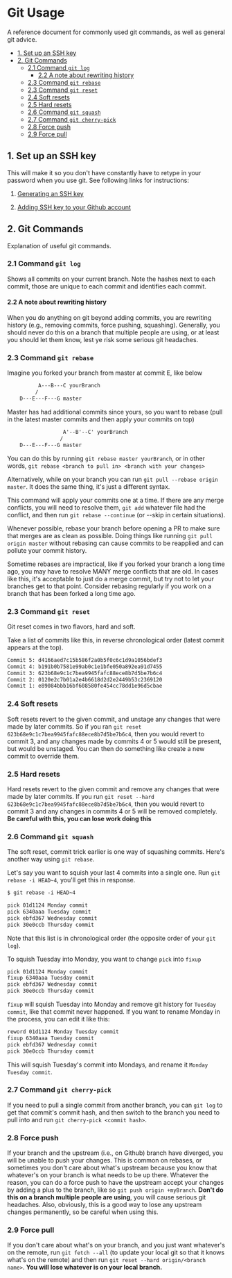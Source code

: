 <!-- omit in toc -->
# Git Usage

A reference document for commonly used git commands, as well as general git advice.

- [1. Set up an SSH key](#1-set-up-an-ssh-key)
- [2. Git Commands](#2-git-commands)
  - [2.1 Command ```git log```](#21-command-git-log)
    - [2.2 A note about rewriting history](#22-a-note-about-rewriting-history)
  - [2.3 Command ```git rebase```](#23-command-git-rebase)
  - [2.3 Command ```git reset```](#23-command-git-reset)
  - [2.4 Soft resets](#24-soft-resets)
  - [2.5 Hard resets](#25-hard-resets)
  - [2.6 Command ```git squash```](#26-command-git-squash)
  - [2.7 Command ```git cherry-pick```](#27-command-git-cherry-pick)
  - [2.8 Force push](#28-force-push)
  - [2.9 Force pull](#29-force-pull)

<!-- END doctoc generated TOC please keep comment here to allow auto update -->

## 1. Set up an SSH key

This will make it so you don't have constantly have to retype in your password when you use git. See
following links for instructions:

1. [Generating an SSH key](https://help.github.com/articles/generating-a-new-ssh-key-and-adding-it-to-the-ssh-agent/)

2. [Adding SSH key to your Github account](https://help.github.com/articles/adding-a-new-ssh-key-to-your-github-account/)

## 2. Git Commands

Explanation of useful git commands.

### 2.1 Command ```git log```

Shows all commits on your current branch. Note the hashes next to each commit, those are unique to
each commit and identifies each commit.

#### 2.2 A note about rewriting history

When you do anything on git beyond adding commits, you are rewriting history (e.g., removing
commits, force pushing, squashing). Generally, you should never do this on a branch that multiple
people are using, or at least you should let them know, lest ye risk some serious git headaches.

### 2.3 Command ```git rebase```

Imagine you forked your branch from master at commit E, like below

```txt
          A---B---C yourBranch
         /
    D---E---F---G master
```

Master has had additional commits since yours, so you want to rebase (pull in the latest master
commits and then apply your commits on top)

```txt
                  A'--B'--C' yourBranch
                 /
    D---E---F---G master
```

You can do this by running `git rebase master yourBranch`, or in other words,
`git rebase <branch to pull in> <branch with your changes>`

Alternatively, while on your branch you can run `git pull --rebase origin master`. It does the same
thing, it's just a different syntax.

This command will apply your commits one at a time. If there are any merge conflicts, you will need
to resolve them, `git add` whatever file had the conflict, and then run `git rebase --continue` (or
--skip in certain situations).

Whenever possible, rebase your branch before opening a PR to make sure that merges are as clean as
possible. Doing things like running `git pull origin master` without rebasing can cause commits to
be reapplied and can pollute your commit history.

Sometime rebases are impractical, like if you forked your branch a long time ago, you may have to
resolve MANY merge conflicts that are old. In cases like this, it's acceptable to just do a merge
commit, but try not to let your branches get to that point. Consider rebasing regularly if you work
on a branch that has been forked a long time ago.

### 2.3 Command ```git reset```

Git reset comes in two flavors, hard and soft.

Take a list of commits like this, in reverse chronological order (latest commit appears at the top).

```txt
Commit 5: d4166aed7c15b586f2a0b5f0c6c1d9a1056bdef3
Commit 4: b191b0b7581e99ab0c1e1bfe050a892ea91d7455
Commit 3: 623b68e9c1c7bea9945fafc88ece8b7d5be7b6c4
Commit 2: 0120e2c7b01a2e4b6618d2d2e2449b53c2369120
Commit 1: e89084bbb16bf608580fe454cc78dd1e96d5cbae
```

### 2.4 Soft resets

Soft resets revert to the given commit, and unstage any changes that were made by later commits. So
if you ran `git reset 623b68e9c1c7bea9945fafc88ece8b7d5be7b6c4`, then you would revert to commit 3,
and any changes made by commits 4 or 5 would still be present, but would be unstaged. You can then
do something like create a new commit to override them.

### 2.5 Hard resets

Hard resets revert to the given commit and remove any changes that were made by later commits. If
you run `git reset --hard 623b68e9c1c7bea9945fafc88ece8b7d5be7b6c4`, then you would revert to commit
3 and any changes in commits 4 or 5 will be removed completely. **Be careful with this, you can lose
work doing this**

### 2.6 Command ```git squash```

The soft reset, commit trick earlier is one way of squashing commits. Here's another way using
`git rebase`.

Let's say you want to squish your last 4 commits into a single one. Run `git rebase -i HEAD~4`,
you'll get this in response.

```txt
$ git rebase -i HEAD~4

pick 01d1124 Monday commit
pick 6340aaa Tuesday commit
pick ebfd367 Wednesday commit
pick 30e0ccb Thursday commit
```

Note that this list is in chronological order (the opposite order of your `git log`).

To squish Tuesday into Monday, you want to change `pick` into `fixup`

```txt
pick 01d1124 Monday commit
fixup 6340aaa Tuesday commit
pick ebfd367 Wednesday commit
pick 30e0ccb Thursday commit
```

`fixup` will squish Tuesday into Monday and remove git history for `Tuesday commit`, like that
commit never happened. If you want to rename Monday in the process, you can edit it like this:

```txt
reword 01d1124 Monday Tuesday commit
fixup 6340aaa Tuesday commit
pick ebfd367 Wednesday commit
pick 30e0ccb Thursday commit
```

This will squish Tuesday's commit into Mondays, and rename it `Monday Tuesday commit`.

### 2.7 Command ```git cherry-pick```

If you need to pull a single commit from another branch, you can `git log` to get that commit's
commit hash, and then switch to the branch you need to pull into and run
`git cherry-pick <commit hash>`.

### 2.8 Force push

If your branch and the upstream (i.e., on Github) branch have diverged, you will be unable to push
your changes. This is common on rebases, or sometimes you don't care about what's upstream because
you know that whatever's on your branch is what needs to be up there. Whatever the reason, you can
do a force push to have the upstream accept your changes by adding a plus to the branch, like so
`git push origin +myBranch`. **Don't do this on a branch multiple people are using**, you will cause
serious git headaches. Also, obviously, this is a good way to lose any upstream changes permanently,
so be careful when using this.

### 2.9 Force pull

If you don't care about what's on your branch, and you just want whatever's on the remote, run
`git fetch --all` (to update your local git so that it knows what's on the remote) and then run
`git reset --hard origin/<branch name>`. **You will lose whatever is on your local branch.**
